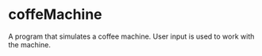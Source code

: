# coffeMachine

A program that simulates a coffee machine.
User input is used to work with the machine.
